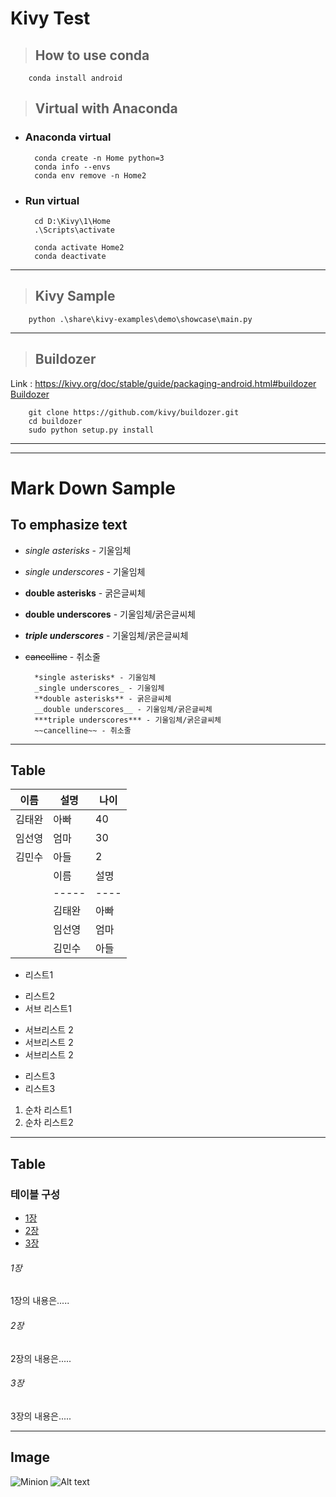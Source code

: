 # Kivy Test

>## How to use conda
        conda install android

>## Virtual with Anaconda

* ### Anaconda virtual
        conda create -n Home python=3
        conda info --envs
        conda env remove -n Home2

* ### Run virtual
        cd D:\Kivy\1\Home
        .\Scripts\activate

        conda activate Home2
        conda deactivate

***
> ## Kivy Sample 
        python .\share\kivy-examples\demo\showcase\main.py

***
> ## Buildozer 

Link : <https://kivy.org/doc/stable/guide/packaging-android.html#buildozer>
[Buildozer](https://kivy.org/doc/stable/guide/packaging-android.html#buildozer, "Buildozer")
        
        git clone https://github.com/kivy/buildozer.git
        cd buildozer
        sudo python setup.py install

***
***
# Mark Down Sample

## To emphasize text
* *single asterisks* - 기울임체
* _single underscores_ - 기울임체
* **double asterisks** - 굵은글씨체
* __double underscores__ - 기울임체/굵은글씨체
* ***triple underscores*** - 기울임체/굵은글씨체
* ~~cancelline~~ - 취소줄        

        *single asterisks* - 기울임체
        _single underscores_ - 기울임체
        **double asterisks** - 굵은글씨체
        __double underscores__ - 기울임체/굵은글씨체
        ***triple underscores*** - 기울임체/굵은글씨체
        ~~cancelline~~ - 취소줄

***
## Table
| 이름   | 설명  | 나이 |
| ----- | ---- | --- |
| 김태완  | 아빠  | 40 |
| 임선영  | 엄마  | 30 |
| 김민수  | 아들  | 2  |
        | 이름   | 설명  | 나이 |
        | ----- | ---- | --- |
        | 김태완  | 아빠  | 40 |
        | 임선영  | 엄마  | 30 |
        | 김민수  | 아들  | 2  |


* 리스트1
- 리스트2
- 서브 리스트1
* 서브리스트 2
* 서브리스트 2
* 서브리스트 2 
- 리스트3 
- 리스트3 
1. 순차 리스트1 
2. 순차 리스트2

***
## Table
### 테이블 구성
  * [1장](#chapter-1)
  * [2장](#chapter-2)
  * [3장](#chapter-3)

###### 1장 <a id="chapter-1"></a>
1장의 내용은.....

###### 2장 <a id="chapter-2"></a>
2장의 내용은.....

###### 3장 <a id="chapter-3"></a>
3장의 내용은.....

***
## Image
![Minion](http://octodex.github.com/images/minion.png)
![Alt text](http://octodex.github.com/images/stormtroopocat.jpg "The Stormtroopocat")